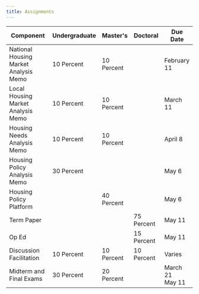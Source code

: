 ```yaml
---
title: Assignments
---
```


| Component                             | Undergraduate | Master's   | Doctoral   | Due Date |
|---------------------------------------|---------------|------------|------------|----------|
| National Housing Market Analysis Memo | 10 Percent    | 10 Percent |            | February 11 |
| Local Housing Market Analysis Memo    | 10 Percent    | 10 Percent |            |March 11|
| Housing Needs Analysis Memo           | 10 Percent    | 10 Percent |            |April 8 |
| Housing Policy Analysis Memo          | 30 Percent    |            |            | May 6 |
| Housing Policy Platform               |               | 40 Percent |            | May 6 |
| Term Paper                            |               |            | 75 Percent | May 11 |
| Op Ed                                 |               |            | 15 Percent | May 11 |
| Discussion Facilitation               | 10 Percent    | 10 Percent | 10 Percent | Varies |
| Midterm and Final Exams               | 30 Percent    | 20 Percent |            | March 21 <br> May 11 |